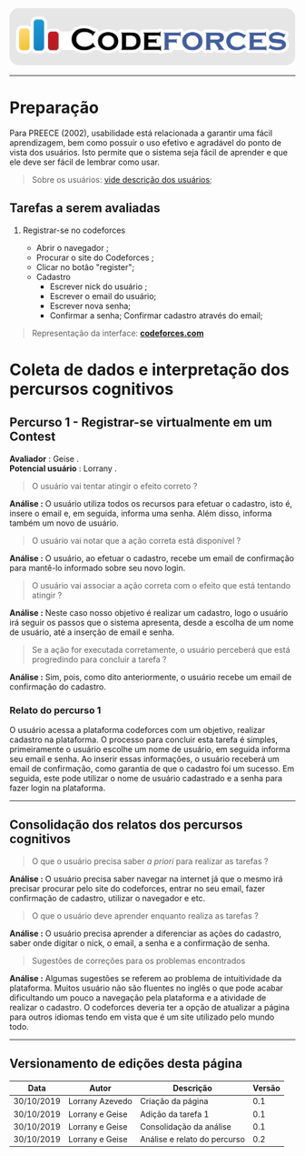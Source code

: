<span style="margin-left: 0%; padding-top: 3%;">![Codeforces Logo](../../images/codeforces.png)</span>

***
# Preparação

Para  PREECE  (2002), usabilidade está relacionada a garantir uma fácil aprendizagem, 
bem como possuir o uso efetivo e agradável do ponto de vista dos usuários. 
Isto permite que o sistema seja fácil de aprender e que ele deve ser fácil de lembrar como usar.

> Sobre os usuários: 
[vide descrição dos usuários](../../../contexto_de_uso/analise_de_usuario/#perfil-do-usuario-do-codeforces);

## Tarefas a serem avaliadas
1) Registrar-se no codeforces

    - Abrir o navegador ;
    - Procurar o site do Codeforces ;
    - Clicar no botão "register";
    - Cadastro
        - Escrever nick do usuário ;
        - Escrever o email do usuário;
        - Escrever nova senha;
        - Confirmar a senha;
    Confirmar cadastro através do email;

    
> Representação da interface: [**codeforces.com**](http://codeforces.com)

# Coleta de dados e interpretação dos percursos cognitivos

## Percurso 1 - Registrar-se virtualmente em um Contest
**Avaliador** : Geise .</br>
**Potencial usuário** : Lorrany .

> O usuário vai tentar atingir o efeito correto ?

**Análise :** O usuário utiliza todos os recursos para efetuar o cadastro, isto é, insere o email e, em seguida, informa uma senha. Além disso, informa também um novo de usuário.

> O usuário vai notar que a ação correta está disponível ?

**Análise :** O usuário, ao efetuar o cadastro, recebe um email de confirmação para mantê-lo informado sobre seu novo login.

> O usuário vai associar a ação correta com o efeito que está tentando atingir ?

**Análise :** Neste caso nosso objetivo é realizar um cadastro, logo o usuário irá seguir os passos que o sistema apresenta, desde a escolha de um nome de usuário, até a inserção de email e senha.

> Se a ação for executada corretamente, o usuário perceberá que está progredindo para concluir a tarefa ?

**Análise :** Sim, pois, como dito anteriormente, o usuário recebe um email de confirmação do cadastro.

### Relato do percurso 1

O usuário acessa a plataforma codeforces com um objetivo, realizar cadastro na plataforma. O processo para concluir esta tarefa é simples, primeiramente o usuário escolhe um nome de usuário, em seguida informa seu email e senha. Ao inserir essas informações, o usuário receberá um email de confirmação, como garantia de que o cadastro foi um sucesso. Em seguida, este pode utilizar o nome de usuário cadastrado e a senha para fazer login na plataforma.
*** 
## Consolidação dos relatos dos percursos cognitivos

> O que o usuário precisa saber *a priori* para realizar as tarefas ?

**Análise :** O usuário precisa saber navegar na internet já que o mesmo irá precisar procurar pelo site do codeforces, entrar no seu email, fazer confirmação de cadastro, utilizar o navegador e etc. 

> O que o usuário deve aprender enquanto realiza as tarefas ?

**Análise :** O usuário precisa aprender a diferenciar as ações do cadastro, saber onde digitar o nick, o email, a senha e a confirmação de senha.

> Sugestões de correções para os problemas encontrados 

**Análise :** Algumas sugestões se referem ao problema de intuitividade da plataforma. Muitos usuário não são fluentes no inglês o que pode acabar dificultando um pouco a navegação pela plataforma e a atividade de realizar o cadastro. O codeforces deveria ter a opção de atualizar a página para outros idiomas tendo em vista que é um site utilizado pelo mundo todo.

***
## Versionamento de edições desta página
| Data | Autor | Descrição | Versão |
|------|-------|-----------|--------|
| 30/10/2019 | Lorrany Azevedo | Criação da página | 0.1 |
| 30/10/2019 | Lorrany e Geise| Adição da tarefa 1 | 0.1 |
| 30/10/2019 | Lorrany e Geise| Consolidação da análise | 0.1 |
| 30/10/2019 | Lorrany e Geise| Análise e relato do percurso | 0.2 |

